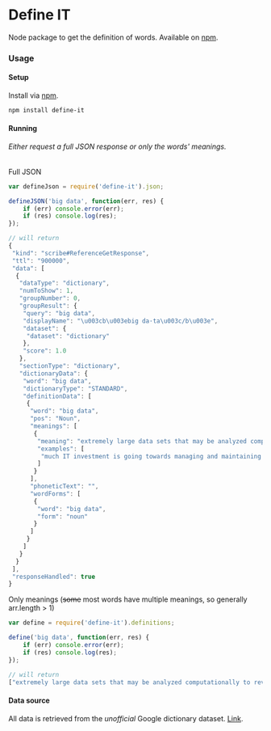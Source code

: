 # Define IT
Node package to get the definition of words. Available on [npm](http://npmjs.org/packages/define-it).

### Usage

#### Setup
Install via [npm](http://npmjs.org/packages/define-it).
```
npm install define-it
```

#### Running

###### Either request a full JSON response or only the words' meanings.

Full JSON
```javascript
var defineJson = require('define-it').json;

defineJSON('big data', function(err, res) {
	if (err) console.error(err);
	if (res) console.log(res);
});

// will return
{
 "kind": "scribe#ReferenceGetResponse",
 "ttl": "900000",
 "data": [
  {
   "dataType": "dictionary",
   "numToShow": 1,
   "groupNumber": 0,
   "groupResult": {
    "query": "big data",
    "displayName": "\u003cb\u003ebig da·ta\u003c/b\u003e",
    "dataset": {
     "dataset": "dictionary"
    },
    "score": 1.0
   },
   "sectionType": "dictionary",
   "dictionaryData": {
    "word": "big data",
    "dictionaryType": "STANDARD",
    "definitionData": [
     {
      "word": "big data",
      "pos": "Noun",
      "meanings": [
       {
        "meaning": "extremely large data sets that may be analyzed computationally to reveal patterns, trends, and associations, especially relating to human behavior and interactions.",
        "examples": [
         "much IT investment is going towards managing and maintaining big data"
        ]
       }
      ],
      "phoneticText": "",
      "wordForms": [
       {
        "word": "big data",
        "form": "noun"
       }
      ]
     }
    ]
   }
  }
 ],
 "responseHandled": true
}
```

Only meanings (~~some~~ most words have multiple meanings, so generally arr.length > 1)
```javascript
var define = require('define-it').definitions;

define('big data', function(err, res) {
	if (err) console.error(err);
	if (res) console.log(res);
});

// will return
["extremely large data sets that may be analyzed computationally to reveal patterns, trends, and associations, especially relating to human behavior and interactions."]
```

#### Data source
All data is retrieved from the _unofficial_ Google dictionary dataset. [Link](https://www.googleapis.com/scribe/v1/research?key=AIzaSyDqVYORLCUXxSv7zneerIgC2UYMnxvPeqQ&dataset=dictionary&dictionaryLanguage=en&query=big%20data&callback=callback).
